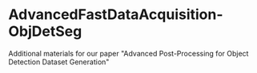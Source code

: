 # AdvancedFastDataAcquisition-ObjDetSeg
Additional materials for our paper "Advanced Post-Processing for Object Detection Dataset Generation"
